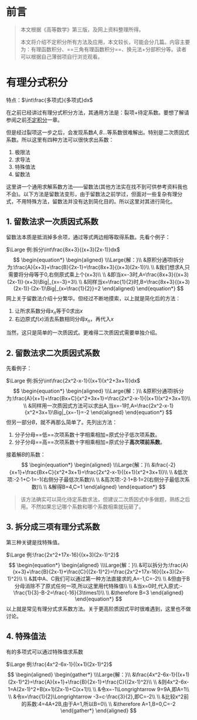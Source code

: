 # 前言

> 本文根据《高等数学》第三版，及网上资料整理所得。
>
> 本文将介绍不定积分所有方法及应用，本文较长，可能会分几篇。内容主要为：有理函数积分、==三角有理函数积分==、换元法$+$分部积分等。读者可以根据自己薄弱项自行浏览观看。

# 有理分式积分

特点：$\int\frac{多项式}{多项式}dx$

在之前已经讲过有理分式积分方法，其通用方法是：裂项$+$待定系数。要想了解请参阅之前[不定积分](https://sybblogs.fun/wp-content/uploads/2023/03/%E7%AC%AC%E4%BA%94%E7%AB%A0%E2%80%94%E4%B8%8D%E5%AE%9A%E7%A7%AF%E5%88%86.html)一章。

但是经过裂项这一步之后，会发现系数$A,B...$等系数很难解出。特别是二次质因式系数。所以这里有四种方法可以很快求出系数：

1. 极限法
2. 求导法
3. 特殊值法
4. 留数法

这里讲一个通用求解系数方法$——$留数法(其他方法实在找不到可供参考资料我也不会)。以下方法是留数法变形，由于留数法之前学过，但面对一些复杂有理分式，不用特殊方法，留数法并没有达到简化目的。所以这里对其进行简化。

## 1. 留数法求一次质因式系数

留数法本质是抵消掉多余项，通过等式两边相等取得系数。先看个例子：

$\Large 例:拆分\int\frac{8x+3}{(x+3)(2x-1)}dx$
$$
\begin{equation*}
	\begin{aligned}
\\\Large{解：}\\
&原积分通项I拆分为:\frac{A}{x+3}+\frac{B}{2x-1}=\frac{8x+3}{(x+3)(2x-1)}\\
\\
&我们想求A,只需要将分母等于0,右侧原式乘上个(x+3)\\
\\
&即当x=-3时,A=\frac{8x+3}{(x+3)(2x-1)}·(x+3)\Big|_{x=-3}=3\\
\\
&同样当x=\frac{1}{2}时,B=\frac{8x+3}{(x+3)(2x-1)}·(2x-1)\Big|_{x=\frac{1}{2}}=2
	\end{aligned}
\end{equation*}
$$
网上关于留数法介绍十分繁华。但经过不断地摸索，以上就是简化后的方法：

1. 让所求系数分母${x_n}$等于$0$求出$x$
2. 右边原式$f(x)$消去系数相同分母${x_n}$，再代入$x$

当然，这只是简单的一次质因式。更难得二次质因式需要单独介绍。

## 2. 留数法求二次质因式系数

先看例子：

$\Large 例:拆分\int\frac{2x^2-x-1}{(x+1)(x^2+3x+1)}dx$
$$
\begin{equation*}
	\begin{aligned}
\\\Large{解：}\\
&原积分通项I拆分为:\frac{A}{x+1}+\frac{Bx+C}{x^2+3x+1}=\frac{2x^2-x-1}{(x+1)(x^2+3x+1)}\\
\\
&同样用一次质因式方法可以求出A,当x=-1时,A=\frac{2x^2-x-1}{x^2+3x+1}\Big|_{x=-1}=-2
	\end{aligned}
\end{equation*}
$$
但另一部分$B$，就不再那么简单了。先列出方法：

1. 分子分母==低==次项系数十字相乘相加$=$原式分子低次项系数。
2. 分子分母==高==次项系数十字相乘相加$=$原式分子**高次项前系数**。

接着解$B$的系数：
$$
\begin{equation*}
	\begin{aligned}
\\\Large{解：}\\
&\frac{-2}{x+1}+\frac{Bx+C}{x^2+3x+1}=\frac{2x^2-x-1}{(x+1)(x^2+3x+1)}\\
\\
&低次项:-2·1+C·1=-1(右侧分子最低次系数)\\
\\
&高次项:-2·1+B·1=2(右侧分子最低次系数)\\
\\
&解得B=4,C=1
	\end{aligned}
\end{equation*}
$$

> 该方法确实可以简化待定系数求法，但建议二次质因式中多做题，熟练之后用。不然如果忘记哪个系数和哪个系数相乘就玩砸了。

## 3. 拆分成三项有理分式系数

第三种关键是找特殊值。

$\Large 例:\frac{2x^2+17x-16}{(x+3)(2x-1)^2}$
$$
\begin{equation*}
	\begin{aligned}
\\\Large{解：}\\
&可以拆分为:\frac{A}{x+3}+\frac{B}{2x-1}+\frac{C}{(2x-1)^2}=\frac{2x^2+17x-16}{(x+3)(2x-1)^2}\\
\\
&其中A、C我们可以通过第一种方法直接求的,A=-1,C=-2\\
\\
&但由于B分母消除不了原式任何一项,所以这里用代特殊值\\
\\
&当x=0时,代入原式:-\frac{1}{3}-B-2=\frac{-16}{3\times1}\\
\\
&\therefore B=3
	\end{aligned}
\end{equation*}
$$
以上就是常见有理分式求系数方法。关于更高阶质因式平时很难遇到，这里也不做讨论。

## 4. 特殊值法

有的多项式可以通过特殊值求系数

$\Large 例:\frac{4x^2-6x-1}{(x+1)(2x-1)^2}$
$$
\begin{aligned}
	\begin{gather*}
\\\Large{解：}\\
&\frac{4x^2-6x-1}{(x+1)(2x-1)^2}=\frac{A}{x+1}+\frac{B}{2x-1}+\frac{C}{(2x-1)^2}\\
\\
&则4x^2-6x-1=A(2x-1)^2+B(x+1)(2x-1)+C(x+1)\\
\\
&令x=-1\Longrightarrow 9=9A,即A=1\\
\\
&令x=\frac{1}{2}\Longrightarrow -3=c·\frac{3}{2},即C=-2\\
\\
&比较x^2前的系数:4=4A+2B,由于A=1,所以B=0\\
\\
&\therefore A=1,B=0,C=-2
	\end{gather*}
\end{aligned}
$$